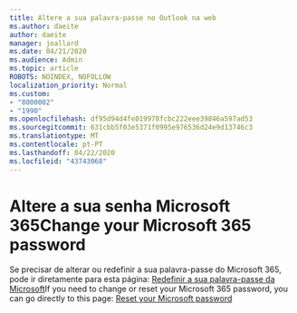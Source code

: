 ```yaml
---
title: Altere a sua palavra-passe no Outlook na web
ms.author: daeite
author: daeite
manager: joallard
ms.date: 04/21/2020
ms.audience: Admin
ms.topic: article
ROBOTS: NOINDEX, NOFOLLOW
localization_priority: Normal
ms.custom:
- "8000002"
- "1990"
ms.openlocfilehash: df95d94d4fe019978fcbc222eee39846a597ad53
ms.sourcegitcommit: 631cbb5f03e5371f0995e976536d24e9d13746c3
ms.translationtype: MT
ms.contentlocale: pt-PT
ms.lasthandoff: 04/22/2020
ms.locfileid: "43743068"
---
```

# <a name="change-your-microsoft-365-password"></a><span data-ttu-id="05dae-102">Altere a sua senha Microsoft 365</span><span class="sxs-lookup"><span data-stu-id="05dae-102">Change your Microsoft 365 password</span></span>

<span data-ttu-id="05dae-103">Se precisar de alterar ou redefinir a sua palavra-passe do Microsoft 365, pode ir diretamente para esta página: [Redefinir a sua palavra-passe da Microsoft](https://go.microsoft.com/fwlink/p/?linkid=841910)</span><span class="sxs-lookup"><span data-stu-id="05dae-103">If you need to change or reset your Microsoft 365 password, you can go directly to this page: [Reset your Microsoft password](https://go.microsoft.com/fwlink/p/?linkid=841910)</span></span>